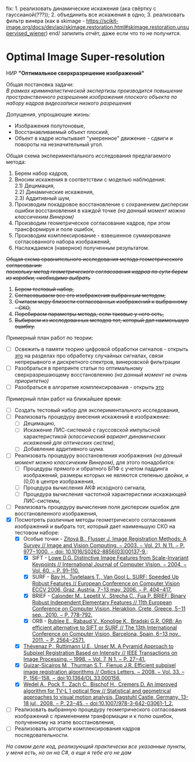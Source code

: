 fix: 
	1. реализовать динамические искажения (ака свёртку с гауссианой(???));
	2. объединить все искажения в одно;
	3. реализовать фильтр винера (как в skimage - https://scikit-image.org/docs/dev/api/skimage.restoration.html#skimage.restoration.unsupervised_wiener)
end/ запилить отчёт, даже если что то не получится.

# Optimal Image Super-resolution 

НИР **"Оптимальное сверхразрешение изображений"**

Общая постановка задачи:  
*В рамках криминалистической экспертизы производится повышение пространственного разрешения изображения плоского объекта по набору кадров видеозаписи низкого разрешения*

Допущения, упрощающие жизнь:
* Изображения полутоновые,
* Восстанавливаемый объект плоский,
* Объект в кадре испытывает "умеренное" движение - сдвиги и повороты на незначительный угол.

Общая схема экспериментального исследования предлагаемого метода:
1) Берем набор кадров,  
2) Вносим искажения в соответствии с моделью наблюдения:  
  2.1) Децимация,  
  2.2) Динамические искажения,  
  2.3) Аддитивный шум,  
3) Производим покадровое восстановление с сохранением дисперсии ошибки восстановления в каждой точке *(на данный момент можно классичеким Винером)*  
4) Производим геометрическое согласование кадров, при этом трансформируя и поле ошибок,  
5) Производим комплексирование - взвешенное суммирование согласованного набора изображений,  
6) Наслаждаемся (наверное) полученным результатом.

~~Общая схема сравнительного исследования метода геометрического согласования:~~  
~~*поскольку метод геометрического согласования кадров по сути берем из коробки, необходимо выбрать*~~
1) ~~Берем тестовый набор,~~
2) ~~Согласовываем все его изображения выбранным методом,~~
3) ~~Считаем меру близости согласованных изображений к выбранному - СКО,~~
4) ~~Перебираем параметры метода, если таковые у него есть,~~
5) ~~Выбираем из исследованных методов тот, который дал наименьшую ошибку.~~

Примерный план работ по теории:  
- [ ] Освежить в памяти теорию цифровой обработки сигналов - открыть [это](http://repo.ssau.ru/handle/Uchebnye-posobiya/Teoriya-cifrovoi-obrabotki-signalov-i-izobrazhenii-Elektronnyi-resurs-ucheb-po-specialnosti-Inform-bezopasnost-avtomatizir-sistem-54688) на разделах про обработку случайных сигналах, связи непрерывного и дискретного спектров, винеровской фильтрации
- [ ] Разобраться в препринте статьи по оптимальному сверхразрешающему восстановлению *(на данный момент не очень приоритетно)*  
- [ ] Разобраться в алгоритме комплексирования - открыть [это](http://repo.ssau.ru/handle/Informacionnye-tehnologii-i-nanotehnologii/Optimalnoe-kompleksirovanie-izobrazhenii-videoposledovatelnosti-85239)  

Примерный план работ на ближайшее время:  
- [ ] Создать тестовый набор для экспериментального исследования,
- [ ] Реализовать процедуру внесения искажений в изображение:
  - [ ] Децимацию,
  - [ ] Искажение ЛИС-системой с гауссовской импульсной характеристикой *(классический вариант динамических искажений для оптических систем)*,  
  - [ ] Добавление аддитивного шума.
- [ ] Реализовать процедуру восстановления изображения *(на данный момент можно классичеким Винером)*, для этого понадобится:  
  - [ ] Процедуры прямого и обратного БПФ с учетом паддинга изображений, размеры которых не являются степенью двойки, и (0,0) в центре изображения,  
  - [ ] Процедура вычисления АКФ исходного сигнала,  
  - [ ] Процедура вычисления частотной характеристики искажающей ЛИС-системы,  
- [ ] Реализовать процедуру вычисления поля дисперсии ошибок для восстановленного изображения,  
- [x] Посмотреть различные методы геометрического согласования изображений и выбрать тот, который дает наименьшую СКО на тестовом наборе:  
  - [x] Особые точки - [Zitová B., Flusser J.  Image Registration Methods: A Survey // Image and Vision Computing. − 2003. − Vol. 21, N 11. − P. 977−1000. − doi: 10.1016/S0262-8856(03)00137-9.](https://www.sciencedirect.com/science/article/pii/S0262885603001379):
    - [x] SIFT - [Lowe D.G. Distinctive Image Features from Scale-Invariant Keypoints // International Journal of Computer Vision. − 2004. − Vol. 60. − P. 91–110.](https://link.springer.com/article/10.1023/B:VISI.0000029664.99615.94) 
    - [x] SURF - [Bay H., Tuytelaars T., Van Gool L. SURF: Speeded Up Robust Features // European Conference on Computer Vision ECCV 2006, Graz, Austria, 7−13 may, 2006. − P. 404−417.](https://link.springer.com/chapter/10.1007/11744023_32) 
    - [x] BRIEF - [Calonder M., Lepetit V., Strecha C., Fua P. BRIEF: Binary Robust Independent Elementary Features // 11th European Conference on Computer Vision, Heraklion, Crete, Greece, 5−11 sep., 2010. − P. 778-792.](https://link.springer.com/chapter/10.1007/978-3-642-15561-1_56) 
    - [x] ORB - [Rublee E., Rabaud V., Konolige K., Bradski G.R. ORB: An efficient alternative to SIFT or SURF // The 13th International Conference on Computer Vision, Barcelona, Spain, 6−13 nov., 2011. − P. 2564−2571.](https://www.researchgate.net/publication/221111151_ORB_an_efficient_alternative_to_SIFT_or_SURF) 
  - [x] [Thévenaz P., Ruttimann U.E., Unser M. A Pyramid Approach to Subpixel Registration Based on Intensity // IEEE Transactions on Image Processing. – 1998. − Vol. 7, N 1. − P. 27−41.](https://www.semanticscholar.org/paper/A-pyramid-approach-to-subpixel-registration-based-Th%C3%A9venaz-Ruttimann/a94497d8ec66cdd00af5b6db72fb6d645e1a8f29)  
  - [x] [Guizar-Sicairos M., Thurman S.T., Fienup J.R. Efficient subpixel image registration algorithms // Optics Letters. − 2008. − Vol. 33. – P. 156−158. − doi:10.1364/OL.33.000156.](https://pdfs.semanticscholar.org/b597/8b756bdcad061e3269eafaa69452a0c43e1b.pdf)  
  - [x] [Wedel A., Pock T., Zach C., Bischof H., Cremers D. An improved algorithm for TV-L 1 optical flow // Statistical and geometrical approaches to visual motion analysis, Dagstuhl Castle, Germany, 13-18 jul., 2008. − P. 23−45. − doi:10.1007/978-3-642-03061-1_2.](https://www.researchgate.net/publication/226781293_An_Improved_Algorithm_for_TV-L1_Optical_Flow)    
- [ ] Реализовать выбранную процедуру геометрического согласования изображений с применением транформации и к полю ошибок, полученному на этапе восстановления,  
- [ ] Реализовать алгоритм комплексирования кадров последовательности. 

*На самом деле код, реализующий практически все указанные пункты, у меня есть, но он на С#, а еще я тебе его не дам*
